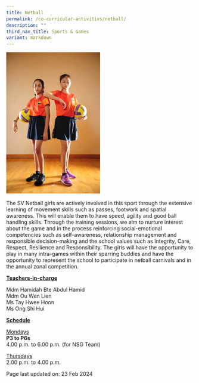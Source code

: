 ```yaml
---
title: Netball
permalink: /co-curricular-activities/netball/
description: ""
third_nav_title: Sports & Games
variant: markdown
---
```

<img style="width: 50%;" src="/images/netball.jpeg">
<p>The SV Netball girls are actively involved in this sport through the extensive learning of movement skills such as passes, footwork and spatial awareness. This will enable them to have speed, agility and good ball handling skills. Through the training sessions, we aim to nurture interest about the game and in the process reinforcing social-emotional competencies such as self-awareness, relationship management and responsible decision-making and the school values such as  Integrity, Care, Respect, Resilience and Responsibility. The girls will have the opportunity to play in many intra-games within their sparring buddies and have the opportunity to represent the school to participate in netball carnivals and in the annual zonal competition.</p>
<p><u><strong>Teachers-in-charge</strong></u></p>
<p>Mdm Hamidah Bte Abdul Hamid<br>
	Mdm Ou Wen Lien<br>
	Ms Tay Hwee Hoon<br>
	Ms Ong Shi Hui</p>
<p><u><strong>Schedule</strong></u></p>
<p><u>Mondays</u><br><strong>P3 to P6s</strong><br>4.00 p.m. to 6.00 p.m. (for NSG Team)</p>
<p><u>Thursdays</u><br>2.00 p.m. to 4.00 p.m.</p>
<p>Page last updated on: 23 Feb 2024</p>